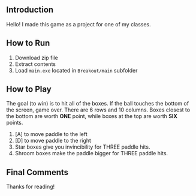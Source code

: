 ## Introduction

Hello! I made this game as a project for one of my classes.

## How to Run

1. Download zip file
2. Extract contents
3. Load `main.exe` located in `Breakout/main` subfolder

## How to Play

The goal (to win) is to hit all of the boxes. If the ball touches the bottom of the screen, game over.
There are 6 rows and 10 columns. Boxes closest to the bottom are worth **ONE** point, while boxes at the top are worth **SIX** points.

1. [A] to move paddle to the left
2. [D] to move paddle to the right
3. Star boxes give you invincibility for THREE paddle hits.
4. Shroom boxes make the paddle bigger for THREE paddle hits.

## Final Comments

Thanks for reading!
